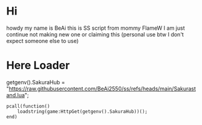# Hi
howdy my name is BeAi
this is SS script from mommy FlameW I am just continue not making new one or claiming this (personal use btw I don't expect someone else to use)

# Here Loader

getgenv().SakuraHub = "https://raw.githubusercontent.com/BeAi2550/ss/refs/heads/main/Sakurastand.lua";

    pcall(function()
        loadstring(game:HttpGet(getgenv().SakuraHub))();
    end)
